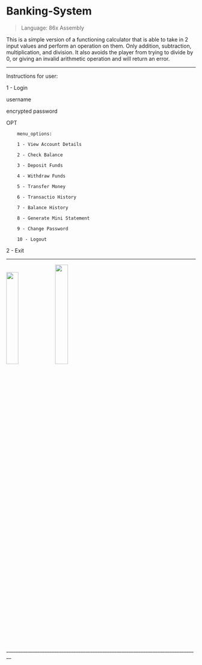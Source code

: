 # Banking-System
> Language: 86x Assembly

This is a simple version of a functioning calculator that is able to take in 2 input values and perform
an operation on them. Only addition, subtraction, multiplication, and division. It also avoids the player from
trying to divide by 0, or giving an invalid arithmetic operation and will return an error.
________________________________________________________________________________
Instructions for user:

1 - Login

  username
  
  encrypted password
  
  OPT
  
        menu_options:
        
        1 - View Account Details
        
        2 - Check Balance
        
        3 - Deposit Funds
        
        4 - Withdraw Funds
        
        5 - Transfer Money
        
        6 - Transactio History
        
        7 - Balance History
        
        8 - Generate Mini Statement
        
        9 - Change Password
        
        10 - Logout
        
2 - Exit
________________________________________________________________________________
<img src="https://github.com/user-attachments/assets/eccffd76-507a-4546-8e4d-930a48b4fbe6" width=25% height=25%>

<img src="https://github.com/user-attachments/assets/c7733186-2496-4299-add9-a443f7054e54" width=26% height=26%>
________________________________________________________________________________
